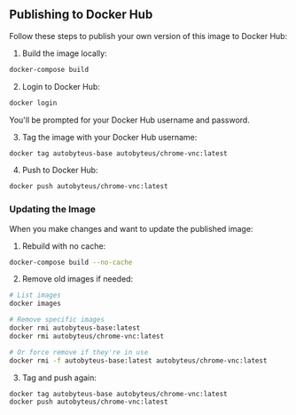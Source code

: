 
## Publishing to Docker Hub

Follow these steps to publish your own version of this image to Docker Hub:

1. Build the image locally:
```bash
docker-compose build
```

2. Login to Docker Hub:
```bash
docker login
```
You'll be prompted for your Docker Hub username and password.

3. Tag the image with your Docker Hub username:
```bash
docker tag autobyteus-base autobyteus/chrome-vnc:latest
```

4. Push to Docker Hub:
```bash
docker push autobyteus/chrome-vnc:latest
```

### Updating the Image

When you make changes and want to update the published image:

1. Rebuild with no cache:
```bash
docker-compose build --no-cache
```

2. Remove old images if needed:
```bash
# List images
docker images

# Remove specific images
docker rmi autobyteus-base:latest
docker rmi autobyteus/chrome-vnc:latest

# Or force remove if they're in use
docker rmi -f autobyteus-base:latest autobyteus/chrome-vnc:latest
```

3. Tag and push again:
```bash
docker tag autobyteus-base autobyteus/chrome-vnc:latest
docker push autobyteus/chrome-vnc:latest
```